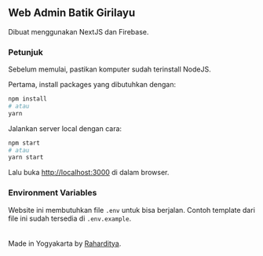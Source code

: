 ## Web Admin Batik Girilayu

Dibuat menggunakan NextJS dan Firebase.

### Petunjuk

Sebelum memulai, pastikan komputer sudah terinstall NodeJS.

Pertama, install packages yang dibutuhkan dengan:

```bash
npm install
# atau
yarn
```

Jalankan server local dengan cara:

```bash
npm start
# atau
yarn start
```

Lalu buka [http://localhost:3000](http://localhost:3000) di dalam browser.

### Environment Variables

Website ini membutuhkan file `.env` untuk bisa berjalan. Contoh template dari file ini sudah tersedia di `.env.example`.
<br>
<br>
<br>
Made in Yogyakarta by [Raharditya](https://raharditya.com).
